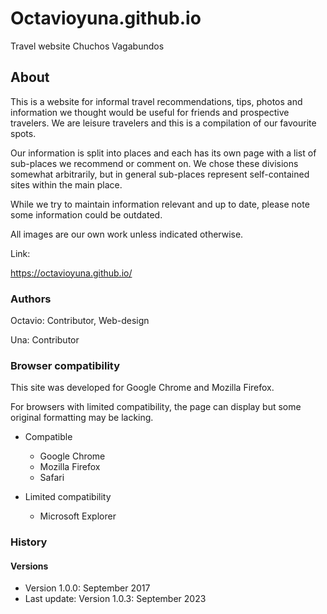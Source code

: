 # Octavioyuna.github.io
Travel website Chuchos Vagabundos

## About

This is a website for informal travel recommendations, tips, photos and information we thought would be useful for friends and prospective travelers. We are leisure travelers and this is a compilation of our favourite spots.

Our information is split into places and each has its own page with a list of sub-places we recommend or comment on. We chose these divisions somewhat arbitrarily, but in general sub-places represent self-contained sites within the main place.

While we try to maintain information relevant and up to date, please note some information could be outdated.

All images are our own work unless indicated otherwise.

Link:

https://octavioyuna.github.io/

### Authors

Octavio: Contributor, Web-design

Una: Contributor

### Browser compatibility

This site was developed for Google Chrome and Mozilla Firefox.

For browsers with limited compatibility, the page can display but some original formatting may be lacking.

* Compatible
  + Google Chrome
  + Mozilla Firefox
  + Safari

* Limited compatibility
  + Microsoft Explorer

### History

#### Versions

* Version 1.0.0: September 2017
* Last update: Version 1.0.3: September 2023
